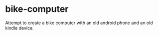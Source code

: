 # bike-computer

Attempt to create a bike computer with an old android phone and an old kindle device.